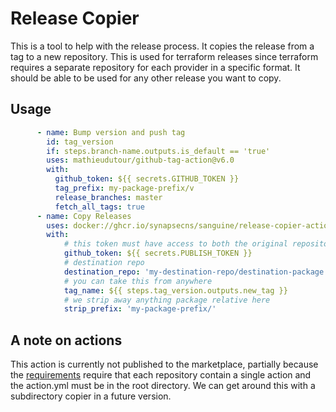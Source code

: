 # Release Copier

This is a tool to help with the release process. It copies the release from a tag to a new repository. This is used for terraform releases since terraform requires a separate repository for each provider in a specific format. It should be able to be used for any other release you want to copy.

## Usage

```yaml
      - name: Bump version and push tag
        id: tag_version
        if: steps.branch-name.outputs.is_default == 'true'
        uses: mathieudutour/github-tag-action@v6.0
        with:
          github_token: ${{ secrets.GITHUB_TOKEN }}
          tag_prefix: my-package-prefix/v
          release_branches: master
          fetch_all_tags: true
      - name: Copy Releases
        uses: docker://ghcr.io/synapsecns/sanguine/release-copier-action:latest
        with:
            # this token must have access to both the original repository and the new repository so GITHUB_TOKEN will not work
            github_token: ${{ secrets.PUBLISH_TOKEN }}
            # destination repo
            destination_repo: 'my-destination-repo/destination-package'
            # you can take this from anywhere
            tag_name: ${{ steps.tag_version.outputs.new_tag }}
            # we strip away anything package relative here
            strip_prefix: 'my-package-prefix/'
```

## A note on actions

This action is currently not published to the marketplace, partially because the [requirements](https://docs.github.com/en/actions/creating-actions/publishing-actions-in-github-marketplace#about-publishing-actions) require that each repository contain a single action and the action.yml must be in the root directory. We can get around this with a subdirectory copier in a future version.
